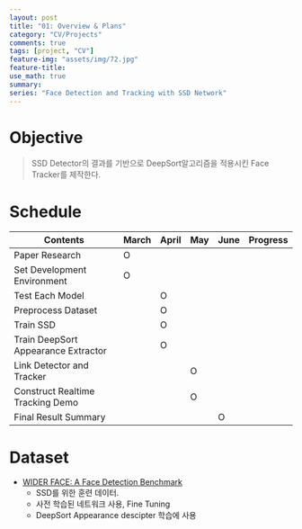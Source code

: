 ```yaml
---
layout: post
title: "01: Overview & Plans"
category: "CV/Projects"
comments: true
tags: [project, "CV"]
feature-img: "assets/img/72.jpg"
feature-title:
use_math: true
summary: 
series: "Face Detection and Tracking with SSD Network"
---
```



# Objective
> SSD Detector의 결과를 기반으로 DeepSort알고리즘을 적용시킨 Face Tracker를 제작한다.


# Schedule
| Contents | March | April |  May  | June  |   Progress   |
|----------|-------|-------|-------|-------|--------------|
|  Paper Research  |   O   |       |       |       |         |
|  Set Development Environment  |   O    |       |       |       |         |
|  Test Each Model  |       |    O   |       |       |         |
|  Preprocess Dataset  |       |   O    |       |       |         |
|  Train SSD  |       |    O   |       |       |         |
|  Train DeepSort Appearance Extractor  |       |   O    |       |       |         |
|  Link Detector and Tracker   |       |       |   O    |       |         |
|  Construct Realtime Tracking Demo  |       |       |   O    |       |         |
|  Final Result Summary  |       |       |       |   O    |         |


# Dataset
* [WIDER FACE: A Face Detection Benchmark](http://shuoyang1213.me/WIDERFACE/)
  * SSD를 위한 훈련 데이터.
  * 사전 학습된 네트워크 사용, Fine Tuning
  * DeepSort Appearance descipter 학습에 사용





